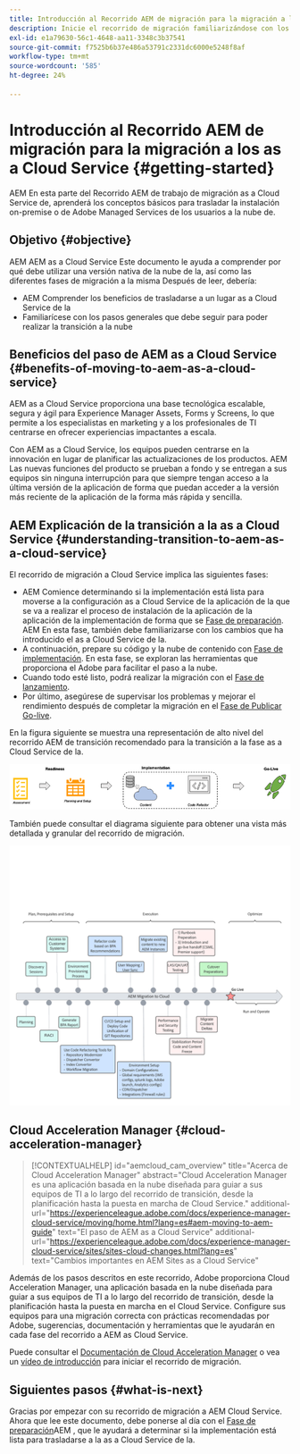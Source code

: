 ```yaml
---
title: Introducción al Recorrido AEM de migración para la migración a los as a Cloud Service
description: Inicie el recorrido de migración familiarizándose con los conceptos básicos para pasar a AEM as a Cloud Service
exl-id: e1a79630-56c1-4648-aa11-3348c3b37541
source-git-commit: f7525b6b37e486a53791c2331dc6000e5248f8af
workflow-type: tm+mt
source-wordcount: '585'
ht-degree: 24%

---
```


# Introducción al Recorrido AEM de migración para la migración a los as a Cloud Service {#getting-started}

AEM En esta parte del Recorrido AEM de trabajo de migración as a Cloud Service de, aprenderá los conceptos básicos para trasladar la instalación on-premise o de Adobe Managed Services de los usuarios a la nube de.

## Objetivo {#objective}

AEM AEM as a Cloud Service Este documento le ayuda a comprender por qué debe utilizar una versión nativa de la nube de la, así como las diferentes fases de migración a la misma Después de leer, debería:

* AEM Comprender los beneficios de trasladarse a un lugar as a Cloud Service de la
* Familiarícese con los pasos generales que debe seguir para poder realizar la transición a la nube

## Beneficios del paso de AEM as a Cloud Service {#benefits-of-moving-to-aem-as-a-cloud-service}

AEM as a Cloud Service proporciona una base tecnológica escalable, segura y ágil para Experience Manager Assets, Forms y Screens, lo que permite a los especialistas en marketing y a los profesionales de TI centrarse en ofrecer experiencias impactantes a escala.

Con AEM as a Cloud Service, los equipos pueden centrarse en la innovación en lugar de planificar las actualizaciones de los productos. AEM Las nuevas funciones del producto se prueban a fondo y se entregan a sus equipos sin ninguna interrupción para que siempre tengan acceso a la última versión de la aplicación de forma que puedan acceder a la versión más reciente de la aplicación de la forma más rápida y sencilla.

## AEM Explicación de la transición a la as a Cloud Service {#understanding-transition-to-aem-as-a-cloud-service}

El recorrido de migración a Cloud Service implica las siguientes fases:

* AEM Comience determinando si la implementación está lista para moverse a la configuración as a Cloud Service de la aplicación de la que se va a realizar el proceso de instalación de la aplicación de la aplicación de la implementación de forma que se [Fase de preparación](/help/journey-migration/readiness.md). AEM En esta fase, también debe familiarizarse con los cambios que ha introducido el as a Cloud Service de la.
* A continuación, prepare su código y la nube de contenido con [Fase de implementación](/help/journey-migration/implementation.md). En esta fase, se exploran las herramientas que proporciona el Adobe para facilitar el paso a la nube.
* Cuando todo esté listo, podrá realizar la migración con el [Fase de lanzamiento](/help/journey-migration/go-live.md).
* Por último, asegúrese de supervisar los problemas y mejorar el rendimiento después de completar la migración en el [Fase de Publicar Go-live](/help/journey-migration/post-go-live.md).

En la figura siguiente se muestra una representación de alto nivel del recorrido AEM de transición recomendado para la transición a la fase as a Cloud Service de la.

![imagen](/help/journey-migration/assets/move-aemcloud-process.png)

También puede consultar el diagrama siguiente para obtener una vista más detallada y granular del recorrido de migración.

![imagen](/help/journey-migration/assets/migration-process.png)

## Cloud Acceleration Manager {#cloud-acceleration-manager}

>[!CONTEXTUALHELP]
>id="aemcloud_cam_overview"
>title="Acerca de Cloud Acceleration Manager"
>abstract="Cloud Acceleration Manager es una aplicación basada en la nube diseñada para guiar a sus equipos de TI a lo largo del recorrido de transición, desde la planificación hasta la puesta en marcha de Cloud Service."
>additional-url="https://experienceleague.adobe.com/docs/experience-manager-cloud-service/moving/home.html?lang=es#aem-moving-to-aem-guide" text="El paso de AEM as a Cloud Service"
>additional-url="https://experienceleague.adobe.com/docs/experience-manager-cloud-service/sites/sites-cloud-changes.html?lang=es" text="Cambios importantes en AEM Sites as a Cloud Service"

Además de los pasos descritos en este recorrido, Adobe proporciona Cloud Acceleration Manager, una aplicación basada en la nube diseñada para guiar a sus equipos de TI a lo largo del recorrido de transición, desde la planificación hasta la puesta en marcha en el Cloud Service. Configure sus equipos para una migración correcta con prácticas recomendadas por Adobe, sugerencias, documentación y herramientas que le ayudarán en cada fase del recorrido a AEM as Cloud Service.

Puede consultar el [Documentación de Cloud Acceleration Manager](/help/journey-migration/cloud-acceleration-manager/using-cam/getting-started-cam.md) o vea un [vídeo de introducción](https://experienceleague.adobe.com/?launch=ExperienceManager-A-1-2021.1.migration&amp;recommended=ExperienceManager-A-1-2021.1.migration&amp;lang=en#dashboard/learning) para iniciar el recorrido de migración.

## Siguientes pasos {#what-is-next}

Gracias por empezar con su recorrido de migración a AEM Cloud Service. Ahora que lee este documento, debe ponerse al día con el [Fase de preparación](/help/journey-migration/readiness.md)AEM , que le ayudará a determinar si la implementación está lista para trasladarse a la as a Cloud Service de la.
